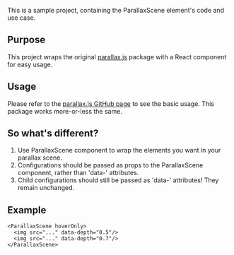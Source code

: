 This is a sample project, containing the ParallaxScene element's code and use case.

## Purpose

This project wraps the original [parallax.js](https://matthew.wagerfield.com/parallax/) package with a React component for easy usage.

## Usage

Please refer to the [parallax.js GitHub page](https://github.com/wagerfield/parallax) to see the basic usage. This package works more-or-less the same.

## So what's different?

1. Use ParallaxScene component to wrap the elements you want in your parallax scene.
2. Configurations should be passed as props to the ParallaxScene component, rather than 'data-' attributes.
3. Child configurations should still be passed as 'data-' attributes! They remain unchanged.

## Example

```
<ParallaxScene hoverOnly>
  <img src="..." data-depth="0.5"/>
  <img src="..." data-depth="0.7"/>
</ParallaxScene>
```
